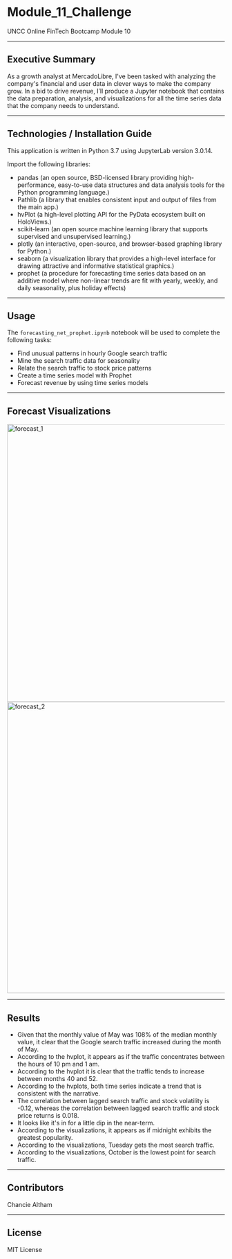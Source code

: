 # Module_11_Challenge

UNCC Online FinTech Bootcamp Module 10

-----

## Executive Summary

As a growth analyst at MercadoLibre, I've been tasked with analyzing the company's financial and user data in clever ways to make the company grow. In a bid to drive revenue, I’ll produce a Jupyter notebook that contains the data preparation, analysis, and visualizations for all the time series data that the company needs to understand.

-----

## Technologies / Installation Guide

This application is written in Python 3.7 using JupyterLab version 3.0.14.

Import the following libraries:

- pandas (an open source, BSD-licensed library providing high-performance, easy-to-use data structures and data analysis tools for the Python programming language.)
- Pathlib (a library that enables consistent input and output of files from the main app.)
- hvPlot (a high-level plotting API for the PyData ecosystem built on HoloViews.)
- scikit-learn (an open source machine learning library that supports supervised and unsupervised learning.)
- plotly (an interactive, open-source, and browser-based graphing library for Python.)
- seaborn (a visualization library that provides a high-level interface for drawing attractive and informative statistical graphics.)
- prophet (a procedure for forecasting time series data based on an additive model where non-linear trends are fit with yearly, weekly, and daily seasonality, plus holiday effects)

-----

## Usage

The `forecasting_net_prophet.ipynb` notebook will be used to complete the following tasks:

- Find unusual patterns in hourly Google search traffic
- Mine the search traffic data for seasonality
- Relate the search traffic to stock price patterns
- Create a time series model with Prophet
- Forecast revenue by using time series models

-----

## Forecast Visualizations

<img width="642" alt="forecast_1" src="https://user-images.githubusercontent.com/94569323/154889137-8ccd3fa3-6c24-4939-a689-7d2530407fe7.png">

<img width="673" alt="forecast_2" src="https://user-images.githubusercontent.com/94569323/154889151-8de742bd-8ab0-481b-b97f-d5067e781463.png">

-----

## Results

- Given that the monthly value of May was 108% of the median monthly value, it clear that the Google search traffic increased during the month of May.
- According to the hvplot, it appears as if the traffic concentrates between the hours of 10 pm and 1 am.
- According to the hvplot it is clear that the traffic tends to increase between months 40 and 52.
- According to the hvplots, both time series indicate a trend that is consistent with the narrative.
- The correlation between lagged search traffic and stock volatility is -0.12, whereas the correlation between lagged search traffic and stock price returns is 0.018.
- It looks like it's in for a little dip in the near-term.
- According to the visualizations, it appears as if midnight exhibits the greatest popularity.
- According to the visualizations, Tuesday gets the most search traffic.
- According to the visualizations, October is the lowest point for search traffic.

-----

## Contributors

Chancie Altham

-----

## License

MIT License